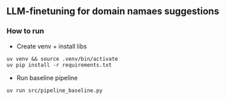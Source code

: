 ## LLM-finetuning for domain namaes suggestions


### How to run

- Create venv + install libs

```
uv venv && source .venv/bin/activate
uv pip install -r requirements.txt
```

- Run baseline pipeline

```
uv run src/pipeline_baseline.py
```
